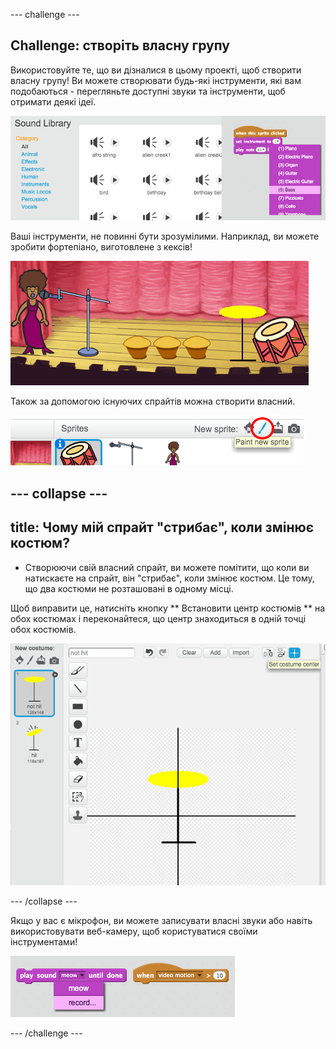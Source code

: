 \--- challenge \---

## Challenge: створіть власну групу

Використовуйте те, що ви дізналися в цьому проекті, щоб створити власну групу! Ви можете створювати будь-які інструменти, які вам подобаються - перегляньте доступні звуки та інструменти, щоб отримати деякі ідеї.

![скріншот](images/band-ideas.png)

Ваші інструменти, не повинні бути зрозумілими. Наприклад, ви можете зробити фортепіано, виготовлене з кексів!

![скріншот](images/band-piano.png)

Також за допомогою існуючих спрайтів можна створити власний.

![скріншот](images/band-draw.png)

## \--- collapse \---

## title: Чому мій спрайт "стрибає", коли змінює костюм?

+ Створюючи свій власний спрайт, ви можете помітити, що коли ви натискаєте на спрайт, він "стрибає", коли змінює костюм. Це тому, що два костюми не розташовані в одному місці.

Щоб виправити це, натисніть кнопку ** Встановити центр костюмів ** на обох костюмах і переконайтеся, що центр знаходиться в одній точці обох костюмів.

![скріншот](images/band-center.png)

\--- /collapse \---

Якщо у вас є мікрофон, ви можете записувати власні звуки або навіть використовувати веб-камеру, щоб користуватися своїми інструментами!

![скріншот](images/band-io.png)

\--- /challenge \---